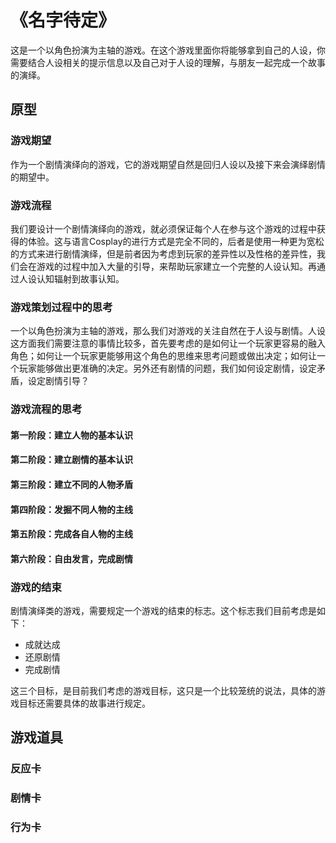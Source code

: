# 《名字待定》

这是一个以角色扮演为主轴的游戏。在这个游戏里面你将能够拿到自己的人设，你需要结合人设相关的提示信息以及自己对于人设的理解，与朋友一起完成一个故事的演绎。

## 原型

### 游戏期望

作为一个剧情演绎向的游戏，它的游戏期望自然是回归人设以及接下来会演绎剧情的期望中。

### 游戏流程

我们要设计一个剧情演绎向的游戏，就必须保证每个人在参与这个游戏的过程中获得的体验。这与语言Cosplay的进行方式是完全不同的，后者是使用一种更为宽松的方式来进行剧情演绎，但是前者因为考虑到玩家的差异性以及性格的差异性，我们会在游戏的过程中加入大量的引导，来帮助玩家建立一个完整的人设认知。再通过人设认知辐射到故事认知。

### 游戏策划过程中的思考

一个以角色扮演为主轴的游戏，那么我们对游戏的关注自然在于人设与剧情。人设这方面我们需要注意的事情比较多，首先要考虑的是如何让一个玩家更容易的融入角色；如何让一个玩家更能够用这个角色的思维来思考问题或做出决定；如何让一个玩家能够做出更准确的决定。另外还有剧情的问题，我们如何设定剧情，设定矛盾，设定剧情引导？

### 游戏流程的思考

#### 第一阶段：建立人物的基本认识

#### 第二阶段：建立剧情的基本认识

#### 第三阶段：建立不同的人物矛盾

#### 第四阶段：发掘不同人物的主线

#### 第五阶段：完成各自人物的主线

#### 第六阶段：自由发言，完成剧情

### 游戏的结束

剧情演绎类的游戏，需要规定一个游戏的结束的标志。这个标志我们目前考虑是如下：

* 成就达成
* 还原剧情
* 完成剧情

这三个目标，是目前我们考虑的游戏目标，这只是一个比较笼统的说法，具体的游戏目标还需要具体的故事进行规定。

## 游戏道具

### 反应卡

### 剧情卡

### 行为卡

